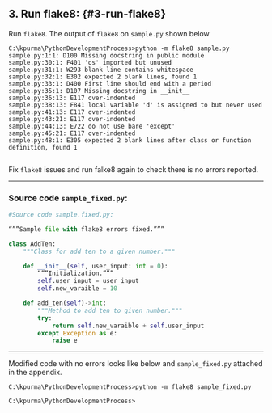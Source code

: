 
<!--- @file
  3 run flake8.md for Python Development Process and Coding Specification

  Copyright (c) 2019, Intel Corporation. All rights reserved.<BR>

  Redistribution and use in source (original document form) and 'compiled'
  forms (converted to PDF, epub, HTML and other formats) with or without
  modification, are permitted provided that the following conditions are met:

  1) Redistributions of source code (original document form) must retain the
     above copyright notice, this list of conditions and the following
     disclaimer as the first lines of this file unmodified.

  2) Redistributions in compiled form (transformed to other DTDs, converted to
     PDF, epub, HTML and other formats) must reproduce the above copyright
     notice, this list of conditions and the following disclaimer in the
     documentation and/or other materials provided with the distribution.

  THIS DOCUMENTATION IS PROVIDED BY TIANOCORE PROJECT "AS IS" AND ANY EXPRESS OR
  IMPLIED WARRANTIES, INCLUDING, BUT NOT LIMITED TO, THE IMPLIED WARRANTIES OF
  MERCHANTABILITY AND FITNESS FOR A PARTICULAR PURPOSE ARE DISCLAIMED. IN NO
  EVENT SHALL TIANOCORE PROJECT  BE LIABLE FOR ANY DIRECT, INDIRECT, INCIDENTAL,
  SPECIAL, EXEMPLARY, OR CONSEQUENTIAL DAMAGES (INCLUDING, BUT NOT LIMITED TO,
  PROCUREMENT OF SUBSTITUTE GOODS OR SERVICES; LOSS OF USE, DATA, OR PROFITS;
  OR BUSINESS INTERRUPTION) HOWEVER CAUSED AND ON ANY THEORY OF LIABILITY,
  WHETHER IN CONTRACT, STRICT LIABILITY, OR TORT (INCLUDING NEGLIGENCE OR
  OTHERWISE) ARISING IN ANY WAY OUT OF THE USE OF THIS DOCUMENTATION, EVEN IF
  ADVISED OF THE POSSIBILITY OF SUCH DAMAGE.

-->



## 3\. Run flake8: {#3-run-flake8}



Run `flake8`. The output of `flake8` on `sample.py` shown below



```shell
C:\kpurma\PythonDevelopmentProcess>python -m flake8 sample.py
sample.py:1:1: D100 Missing docstring in public module
sample.py:30:1: F401 'os' imported but unused
sample.py:31:1: W293 blank line contains whitespace
sample.py:32:1: E302 expected 2 blank lines, found 1
sample.py:33:1: D400 First line should end with a period
sample.py:35:1: D107 Missing docstring in __init__
sample.py:36:13: E117 over-indented
sample.py:38:13: F841 local variable 'd' is assigned to but never used
sample.py:41:13: E117 over-indented
sample.py:43:21: E117 over-indented
sample.py:44:13: E722 do not use bare 'except'
sample.py:45:21: E117 over-indented
sample.py:48:1: E305 expected 2 blank lines after class or function definition, found 1


```





Fix `flake8` issues and run falke8 again to check there is no errors reported.

---

### Source code `sample_fixed.py`:



```python
#Source code sample.fixed.py:

“””Sample file with flake8 errors fixed.”””

class AddTen:
    """Class for add ten to a given number."""

    def __init__(self, user_input: int = 0):
        “””Initialization.”””
        self.user_input = user_input
        self.new_varaible = 10

    def add_ten(self)->int:
        """Method to add ten to given number."""
        try:
            return self.new_varaible + self.user_input
        except Exception as e:
            raise e

```

---

Modified code with no errors looks like below and `sample_fixed.py` attached in the appendix.

```shell
C:\kpurma\PythonDevelopmentProcess>python -m flake8 sample_fixed.py

C:\kpurma\PythonDevelopmentProcess>

```

<br>
